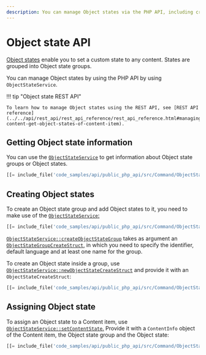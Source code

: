 ```yaml
---
description: You can manage Object states via the PHP API, including creating Object states and state groups and assigning them to Content items.
---
```


# Object state API

[Object states](object_states.md) enable you to set a custom state to any content.
States are grouped into Object state groups.

You can manage Object states by using the PHP API by using `ObjectStateService`.

!!! tip "Object state REST API"

    To learn how to manage Object states using the REST API, see [REST API reference](../../api/rest_api/rest_api_reference/rest_api_reference.html#managing-content-get-object-states-of-content-item).

## Getting Object state information

You can use the [`ObjectStateService`](https://github.com/ibexa/core/blob/main/src/contracts/Repository/ObjectStateService.php)
to get information about Object state groups or Object states.

``` php
[[= include_file('code_samples/api/public_php_api/src/Command/ObjectStateCommand.php', 48, 53) =]]
```

## Creating Object states

To create an Object state group and add Object states to it,
you need to make use of the [`ObjectStateService`:](https://github.com/ibexa/core/blob/main/src/contracts/Repository/ObjectStateService.php)

``` php
[[= include_file('code_samples/api/public_php_api/src/Command/ObjectStateCommand.php', 57, 61) =]]
```

[`ObjectStateService::createObjectStateGroup`](https://github.com/ibexa/core/blob/main/src/contracts/Repository/ObjectStateService.php#L34)
takes as argument an [`ObjectStateGroupCreateStruct`,](https://github.com/ibexa/core/blob/main/src/contracts/Repository/Values/ObjectState/ObjectStateGroupCreateStruct.php)
in which you need to specify the identifier, default language and at least one name for the group.

To create an Object state inside a group,
use [`ObjectStateService::newObjectStateCreateStruct`](https://github.com/ibexa/core/blob/main/src/contracts/Repository/ObjectStateService.php#L210)
and provide it with an `ObjectStateCreateStruct`:

``` php
[[= include_file('code_samples/api/public_php_api/src/Command/ObjectStateCommand.php', 63, 67) =]]
```

## Assigning Object state

To assign an Object state to a Content item,
use [`ObjectStateService::setContentState`.](https://github.com/ibexa/core/blob/main/src/contracts/Repository/ObjectStateService.php#L180)
Provide it with a `ContentInfo` object of the Content item, the Object state group and the Object state:

``` php
[[= include_file('code_samples/api/public_php_api/src/Command/ObjectStateCommand.php', 77, 82) =]]
```

